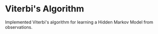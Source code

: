 # Viterbi's Algorithm
Implemented Viterbi's algorithm for learning a Hidden Markov Model from observations.
